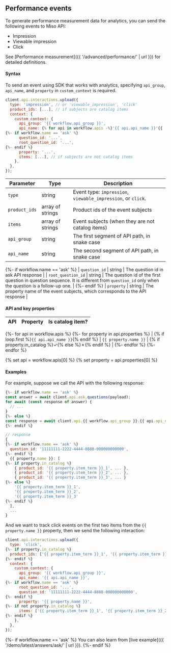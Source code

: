 ## Performance events

To generate performance measurement data for analytics, you can send the following events to Miso API:

* Impression
* Viewable impression
* Click

See [Performance measurement]({{ '/advanced/performance/' | url }}) for detailed definitions.

#### Syntax

To send an event using SDK that works with analytics, specifying `api_group`, `api_name`, and `property` in `custom_context` is required.

```js
client.api.interactions.upload({
  type: 'impression', // or 'viewable_impression', 'click'
  product_ids: [...], // if subjects are catalog items
  context: {
    custom_context: {
      api_group: '{{ workflow.api_group }}',
      api_name: {% for api in workflow.apis -%}'{{ api.api_name }}'{{ ', ' if not loop.last or loop.first }}{{ '// or ' if loop.first and not loop.last }}{%- endfor %}
{%- if workflow.name == 'ask' %}
      question_id: '...',
      root_question_id: '...',
{%- endif %}
      property: '...',
      items: [...], // if subjects are not catalog items
    },
  },
});
```

| Parameter | Type | Description |
| --- | --- | --- |
| `type` | string | Event type: `impression`, `viewable_impression`, or `click`. |
| `product_ids` | array of strings | Product ids of the event subjects |
| `items` | array of strings | Event subjects (when they are not catalog items) |
| `api_group` | string | The first segment of API path, in snake case |
| `api_name` | string | The second segment of API path, in snake case |
{%- if workflow.name == 'ask' %}
| `question_id` | string | The question id in ask API response |
| `root_question_id` | string | The question id of the first question in question sequence. It is different from `question_id` only when the question is a follow-up one. |
{%- endif %}
| `property` | string | The property name of the event subjects, which corresponds to the API response |

#### API and key properties

| API | Property | Is catalog item? |
| --- | --- | --- |
{%- for api in workflow.apis %}
{%- for property in api.properties %}
| {% if loop.first %}`{{ api.api_name }}`{% endif %} | `{{ property.name }}` | {% if property.in_catalog %}✓{% else %}✗{% endif %} |
{%- endfor %}
{%- endfor %}

{% set api = workflow.apis[0] %}
{% set property = api.properties[0] %}

#### Examples

For example, suppose we call the API with the following response:

```js
{%- if workflow.name == 'ask' %}
const answer = await client.api.ask.questions(payload);
for await (const response of answer) {
  // ...
}
{%- else %}
const response = await client.api.{{ workflow.api_group }}.{{ api.api_name_camel_case }}(payload);
{%- endif %}

// response
{
{%- if workflow.name == 'ask' %}
  question_id: '11111111-2222-4444-8888-000000000000',
{%- endif %}
  {{ property.name }}: [
{%- if property.in_catalog %}
    { product_id: '{{ property.item_term }}_1', ... },
    { product_id: '{{ property.item_term }}_2', ... },
    { product_id: '{{ property.item_term }}_3', ... }
{%- else %}
    '{{ property.item_term }}_1',
    '{{ property.item_term }}_2',
    '{{ property.item_term }}_3'
{%- endif %}
  ],
  ...
}
```

And we want to track click events on the first two items from the `{{ property.name }}` property, then we send the following interaction:

```js
client.api.interactions.upload({
  type: 'click',
{%- if property.in_catalog %}
  product_ids: ['{{ property.item_term }}_1', '{{ property.item_term }}_2'],
{%- endif %}
  context: {
    custom_context: {
      api_group: '{{ workflow.api_group }}',
      api_name: '{{ api.api_name }}',
{%- if workflow.name == 'ask' %}
      root_question_id: '...',
      question_id: '11111111-2222-4444-8888-000000000000',
{%- endif %}
      property: '{{ property.name }}',
{%- if not property.in_catalog %}
      items: ['{{ property.item_term }}_1', '{{ property.item_term }}_2'],
{%- endif %}
    },
  },
});
```

{%- if workflow.name == 'ask' %}
You can also learn from [live example]({{ '/demo/latest/answers/ask/' | url }}).
{%- endif %}
